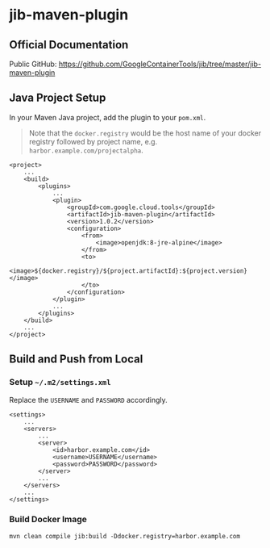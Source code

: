 # jib-maven-plugin

## Official Documentation
Public GitHub: https://github.com/GoogleContainerTools/jib/tree/master/jib-maven-plugin

## Java Project Setup
In your Maven Java project, add the plugin to your `pom.xml`.
>Note that the `docker.registry` would be the host name of your docker registry followed by project name, e.g. `harbor.example.com/projectalpha`.
```
<project>
    ...
    <build>
        <plugins>
            ...
            <plugin>
                <groupId>com.google.cloud.tools</groupId>
                <artifactId>jib-maven-plugin</artifactId>
                <version>1.0.2</version>
                <configuration>
                    <from>
                        <image>openjdk:8-jre-alpine</image>
                    </from>
                    <to>
                        <image>${docker.registry}/${project.artifactId}:${project.version}</image>
                    </to>
                </configuration>
            </plugin>
            ...
        </plugins>
    </build>
    ...
</project>
```

## Build and Push from Local

### Setup `~/.m2/settings.xml`
Replace the `USERNAME` and `PASSWORD` accordingly.
```
<settings>
    ...
    <servers>
        ...
        <server>
            <id>harbor.example.com</id>
            <username>USERNAME</username>
            <password>PASSWORD</password>
        </server>
        ...
    </servers>
    ...
</settings>
```

### Build Docker Image
```
mvn clean compile jib:build -Ddocker.registry=harbor.example.com
```